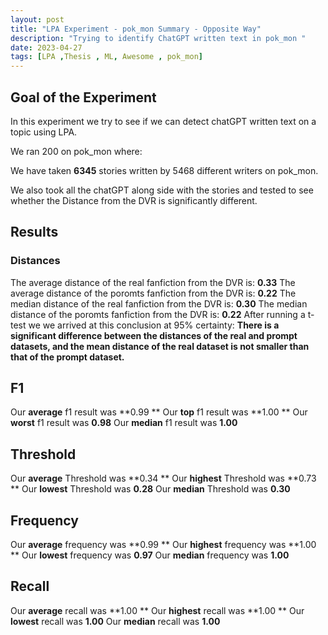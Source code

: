 ```yaml
---
layout: post
title: "LPA Experiment - pok_mon Summary - Opposite Way"
description: "Trying to identify ChatGPT written text in pok_mon "
date: 2023-04-27
tags: [LPA ,Thesis , ML, Awesome , pok_mon]
---
```

<!--more-->

## Goal of the Experiment
In this experiment we try to see if we can detect chatGPT written text on a topic using LPA.

We ran 200 on pok_mon where:

We have taken **6345** stories written by 5468 different writers on pok_mon.

We also took all the chatGPT along side with the stories and tested to see whether the Distance from the DVR is significantly different.

## Results

### Distances
The average distance of the real fanfiction from the DVR is: **0.33**
The average distance of the poromts fanfiction from the DVR is: **0.22**
The median distance of the real fanfiction from the DVR is: **0.30**
The median distance of the poromts fanfiction from the DVR is: **0.22**
After running a t-test we we arrived at this conclusion at 95% certainty:
**There is a significant difference between the distances of the real and prompt datasets, and the mean distance of the real dataset is not smaller than that of the prompt dataset.**

## F1
Our **average** f1 result was **0.99 **
Our **top** f1 result was **1.00 **
Our **worst** f1 result was **0.98**
Our **median** f1 result was **1.00**

## Threshold
Our **average** Threshold was **0.34 **
Our **highest** Threshold was **0.73 **
Our **lowest** Threshold was **0.28**
Our **median** Threshold was **0.30**

## Frequency
Our **average** frequency was **0.99 **
Our **highest** frequency was **1.00 **
Our **lowest** frequency was **0.97**
Our **median** frequency was **1.00**

## Recall
Our **average** recall was **1.00 **
Our **highest** recall was **1.00 **
Our **lowest** recall was **1.00**
Our **median** recall was **1.00**

